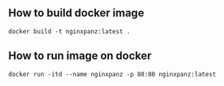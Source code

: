 ## How to build docker image

`docker build -t nginxpanz:latest .`

## How to run image on docker

`docker run -itd --name nginxpanz -p 80:80 nginxpanz:latest`

